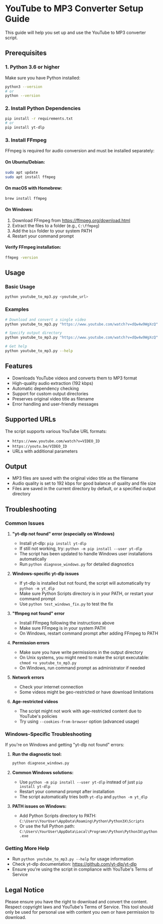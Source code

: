 # YouTube to MP3 Converter Setup Guide

This guide will help you set up and use the YouTube to MP3 converter script.

## Prerequisites

### 1. Python 3.6 or higher
Make sure you have Python installed:
```bash
python3 --version
# or
python --version
```

### 2. Install Python Dependencies
```bash
pip install -r requirements.txt
# or
pip install yt-dlp
```

### 3. Install FFmpeg
FFmpeg is required for audio conversion and must be installed separately:

#### On Ubuntu/Debian:
```bash
sudo apt update
sudo apt install ffmpeg
```

#### On macOS with Homebrew:
```bash
brew install ffmpeg
```

#### On Windows:
1. Download FFmpeg from https://ffmpeg.org/download.html
2. Extract the files to a folder (e.g., `C:\ffmpeg`)
3. Add the `bin` folder to your system PATH
4. Restart your command prompt

#### Verify FFmpeg installation:
```bash
ffmpeg -version
```

## Usage

### Basic Usage
```bash
python youtube_to_mp3.py <youtube_url>
```

### Examples
```bash
# Download and convert a single video
python youtube_to_mp3.py "https://www.youtube.com/watch?v=dQw4w9WgXcQ"

# Specify output directory
python youtube_to_mp3.py "https://www.youtube.com/watch?v=dQw4w9WgXcQ" -o ./downloads

# Get help
python youtube_to_mp3.py --help
```

## Features

- Downloads YouTube videos and converts them to MP3 format
- High-quality audio extraction (192 kbps)
- Automatic dependency checking
- Support for custom output directories
- Preserves original video title as filename
- Error handling and user-friendly messages

## Supported URLs

The script supports various YouTube URL formats:
- `https://www.youtube.com/watch?v=VIDEO_ID`
- `https://youtu.be/VIDEO_ID`
- URLs with additional parameters

## Output

- MP3 files are saved with the original video title as the filename
- Audio quality is set to 192 kbps for good balance of quality and file size
- Files are saved in the current directory by default, or a specified output directory

## Troubleshooting

### Common Issues

1. **"yt-dlp not found" error (especially on Windows)**
   - Install yt-dlp: `pip install yt-dlp`
   - If still not working, try: `python -m pip install --user yt-dlp`
   - The script has been updated to handle Windows user installations automatically
   - Run `python diagnose_windows.py` for detailed diagnostics

2. **Windows-specific yt-dlp issues**
   - If yt-dlp is installed but not found, the script will automatically try `python -m yt_dlp`
   - Make sure Python Scripts directory is in your PATH, or restart your command prompt
   - Use `python test_windows_fix.py` to test the fix

3. **"ffmpeg not found" error**
   - Install FFmpeg following the instructions above
   - Make sure FFmpeg is in your system PATH
   - On Windows, restart command prompt after adding FFmpeg to PATH

4. **Permission errors**
   - Make sure you have write permissions in the output directory
   - On Unix systems, you might need to make the script executable: `chmod +x youtube_to_mp3.py`
   - On Windows, run command prompt as administrator if needed

5. **Network errors**
   - Check your internet connection
   - Some videos might be geo-restricted or have download limitations

6. **Age-restricted videos**
   - The script might not work with age-restricted content due to YouTube's policies
   - Try using `--cookies-from-browser` option (advanced usage)

### Windows-Specific Troubleshooting

If you're on Windows and getting "yt-dlp not found" errors:

1. **Run the diagnostic tool:**
   ```bash
   python diagnose_windows.py
   ```

3. **Common Windows solutions:**
   - Use `python -m pip install --user yt-dlp` instead of just `pip install yt-dlp`
   - Restart your command prompt after installation
   - The script automatically tries both `yt-dlp` and `python -m yt_dlp`

4. **PATH issues on Windows:**
   - Add Python Scripts directory to PATH: `C:\Users\YourUser\AppData\Roaming\Python\Python3X\Scripts`
   - Or use the full Python path: `C:\Users\YourUser\AppData\Local\Programs\Python\Python3X\python.exe`

### Getting More Help

- Run `python youtube_to_mp3.py --help` for usage information
- Check yt-dlp documentation: https://github.com/yt-dlp/yt-dlp
- Ensure you're using the script in compliance with YouTube's Terms of Service

## Legal Notice

Please ensure you have the right to download and convert the content. Respect copyright laws and YouTube's Terms of Service. This tool should only be used for personal use with content you own or have permission to download.
